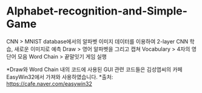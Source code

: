 # Alphabet-recognition-and-Simple-Game

CNN > MNIST database에서의 알파벳 이미지 데이터를 이용하여 2-layer CNN 학습, 새로운 이미지로 예측
Draw > 영어 알파벳을 그리고 캡쳐
Vocabulary > 4자의 영단어 모음
Word Chain > 끝말잇기 게임 실행

*Draw와 Word Chain 내의 코드에 사용된 GUI 관련 코드들은 김성엽씨의 카페 EasyWin32에서 가져와 사용하였습니다.
*출처: https://cafe.naver.com/easywin32
